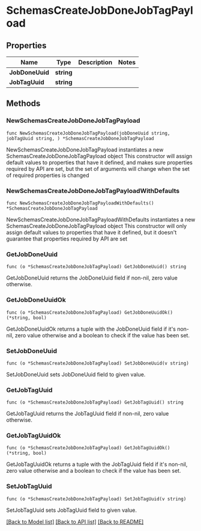 # SchemasCreateJobDoneJobTagPayload

## Properties

Name | Type | Description | Notes
------------ | ------------- | ------------- | -------------
**JobDoneUuid** | **string** |  | 
**JobTagUuid** | **string** |  | 

## Methods

### NewSchemasCreateJobDoneJobTagPayload

`func NewSchemasCreateJobDoneJobTagPayload(jobDoneUuid string, jobTagUuid string, ) *SchemasCreateJobDoneJobTagPayload`

NewSchemasCreateJobDoneJobTagPayload instantiates a new SchemasCreateJobDoneJobTagPayload object
This constructor will assign default values to properties that have it defined,
and makes sure properties required by API are set, but the set of arguments
will change when the set of required properties is changed

### NewSchemasCreateJobDoneJobTagPayloadWithDefaults

`func NewSchemasCreateJobDoneJobTagPayloadWithDefaults() *SchemasCreateJobDoneJobTagPayload`

NewSchemasCreateJobDoneJobTagPayloadWithDefaults instantiates a new SchemasCreateJobDoneJobTagPayload object
This constructor will only assign default values to properties that have it defined,
but it doesn't guarantee that properties required by API are set

### GetJobDoneUuid

`func (o *SchemasCreateJobDoneJobTagPayload) GetJobDoneUuid() string`

GetJobDoneUuid returns the JobDoneUuid field if non-nil, zero value otherwise.

### GetJobDoneUuidOk

`func (o *SchemasCreateJobDoneJobTagPayload) GetJobDoneUuidOk() (*string, bool)`

GetJobDoneUuidOk returns a tuple with the JobDoneUuid field if it's non-nil, zero value otherwise
and a boolean to check if the value has been set.

### SetJobDoneUuid

`func (o *SchemasCreateJobDoneJobTagPayload) SetJobDoneUuid(v string)`

SetJobDoneUuid sets JobDoneUuid field to given value.


### GetJobTagUuid

`func (o *SchemasCreateJobDoneJobTagPayload) GetJobTagUuid() string`

GetJobTagUuid returns the JobTagUuid field if non-nil, zero value otherwise.

### GetJobTagUuidOk

`func (o *SchemasCreateJobDoneJobTagPayload) GetJobTagUuidOk() (*string, bool)`

GetJobTagUuidOk returns a tuple with the JobTagUuid field if it's non-nil, zero value otherwise
and a boolean to check if the value has been set.

### SetJobTagUuid

`func (o *SchemasCreateJobDoneJobTagPayload) SetJobTagUuid(v string)`

SetJobTagUuid sets JobTagUuid field to given value.



[[Back to Model list]](../README.md#documentation-for-models) [[Back to API list]](../README.md#documentation-for-api-endpoints) [[Back to README]](../README.md)


